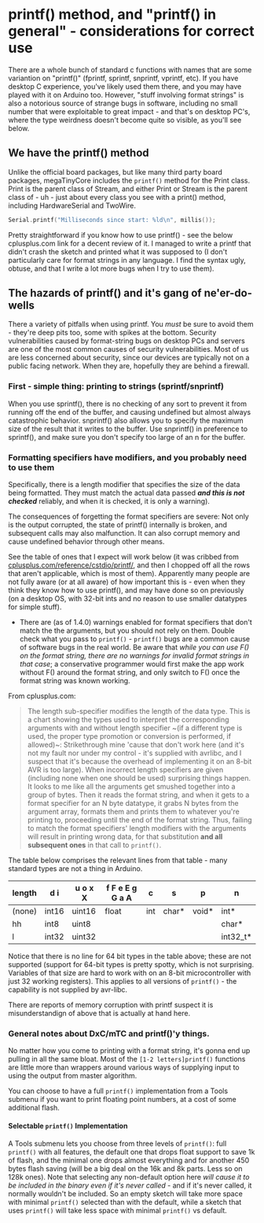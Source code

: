 # printf() method, and "printf() in general" - considerations for correct use
There are a whole bunch of standard c functions with names that are some variantion on "printf()" (fprintf, sprintf, snprintf, vprintf, etc). If you have desktop C experience, you've likely used them there, and you may have played with it on Arduino too. However, "stuff involving format strings" is also a notorious source of strange bugs in software, including no small number that were exploitable to great impact - and that's on desktop PC's, where the type weirdness doesn't become quite so visible, as you'll see below.

## We have the printf() method
Unlike the official board packages, but like many third party board packages, megaTinyCore includes the `printf()` method for the Print class. Print is the parent class of Stream, and either Print or Stream is the parent class of - uh - just about every class you see with a print() method, including HardwareSerial and TwoWire.

```cpp
Serial.printf("Milliseconds since start: %ld\n", millis());
```

Pretty straightforward if you know how to use printf() - see the below cplusplus.com link for a decent review of it. I managed to write a printf that didn't crash the sketch and printed what it was supposed to (I don't particularly care for format strings in any language. I find the syntax ugly, obtuse, and that I write a lot more bugs when I try to use them).

## The hazards of printf() and it's gang of ne'er-do-wells
There a variety of pitfalls when using printf. You *must* be sure to avoid them - they're deep pits too, some with spikes at the bottom. Security vulnerabilities caused by format-string bugs on desktop PCs and servers are one of the most common causes of security vulnerabilities. Most of us are less concerned about security, since our devices are typically not on a public facing network. When they are, hopefully they are behind a firewall.

### First - simple thing: printing to strings (sprintf/snprintf)
When you use sprintf(), there is no checking of any sort to prevent it from running off the end of the buffer, and causing undefined but almost always catastrophic behavior. snprintf() also allows you to specify the maximum size of the result that it writes to the buffer. Use snprintf() in preference to sprintf(), and make sure you don't specify too large of an n for the buffer.

### Formatting specifiers have modifiers, and you probably need to use them
Specifically, there is a length modifier that specifies the size of the data being formatted. They must match the actual data passed ***and this is not checked*** reliably, and when it is checked, it is only a warning).

The consequences of forgetting the format specifiers are severe: Not only is the output corrupted, the state of printf() internally is broken, and subsequent calls may also malfunction. It can also corrupt memory and cause undefined behavior through other means.

See the table of ones that I expect will work below (it was cribbed from [cplusplus.com/reference/cstdio/printf/](https://www.cplusplus.com/reference/cstdio/printf/), and then I chopped off all the rows that aren't applicable, which is most of them). Apparently many people are not fully aware (or at all aware) of how important this is - even when they think they know how to use printf(), and may have done so on previously (on a desktop OS, with 32-bit ints and no reason to use smaller datatypes for simple stuff).
* There are (as of 1.4.0) warnings enabled for format specifiers that don't match the the arguments, but you should not rely on them. Double check what you pass to `printf()` - `printf()` bugs are a common cause of software bugs in the real world. Be aware that *while you can use F() on the format string, there are no warnings for invalid format strings in that case*; a conservative programmer would first make the app work without F() around the format string, and only switch to F() once the format string was known working.

From cplusplus.com:
>The length sub-specifier modifies the length of the data type. This is a chart showing the types used to interpret the corresponding arguments with and without length specifier ~(if a different type is used, the proper type promotion or conversion is performed, if allowed)~:
Strikethrough mine 'cause that don't work here (and it's not my fault nor under my control - it's supplied with avrlibc, and I suspect that it's because the overhead of implementing it on an 8-bit AVR is too large). When incorrect length specifiers are given (including none when one should be used) surprising things happen. It looks to me like all the arguments get smushed together into a group of bytes. Then it reads the format string, and when it gets to a format specifier for an N byte datatype, it grabs N bytes from the argument array, formats them and prints them to whatever you're printing to, proceeding until the end of the format string. Thus, failing to match the format specifiers' length modifiers with the arguments will result in printing wrong data, for that substitution **and all subsequent ones** in that call to `printf()`.

The table below comprises the relevant lines from that table - many standard types are not a thing in Arduino.

| length | d i | u o x X | f F e E g G a A |  c  |    s   |  p   |    n     |
|--------|-----|---------|-----------------|-----|--------|------|----------|
| (none) |int16|  uint16 | float           | int |  char* |void* | int*     |
| hh     |int8 |  uint8  |                 |     |        |      | char*    |
| l      |int32|  uint32 |                 |     |        |      | int32_t* |

Notice that there is no line for 64 bit types in the table above; these are not supported (support for 64-bit types is pretty spotty, which is not surprising. Variables of that size are hard to work with on an 8-bit microcontroller with just 32 working registers). This applies to all versions of `printf()` - the capability is not supplied by avr-libc.

There are reports of memory corruption with printf suspect it is misunderstandign of above that is actually at hand here.

### General notes about DxC/mTC and printf()'y things.
No matter how you come to printing with a format string, it's gonna end up pulling in all the same bloat. Most of the `[1-2 letters]printf()` functions are little more than wrappers around various ways of supplying input to using the output from master algorithm.

You can choose to have a full `printf()` implementation from a Tools submenu if you want to print floating point numbers, at a cost of some additional flash.

#### Selectable `printf()` Implementation
A Tools submenu lets you choose from three levels of `printf()`: full `printf()` with all features, the default one that drops float support to save 1k of flash, and the minimal one drops almost everything and for another 450 bytes flash saving (will be a big deal on the 16k and 8k parts. Less so on 128k ones). Note that selecting any non-default option here *will cause it to be included in the binary even if it's never called* - and if it's never called, it normally wouldn't be included. So an empty sketch will take more space with minimal `printf()` selected than with the default, while a sketch that uses `printf()` will take less space with minimal `printf()` vs default.

